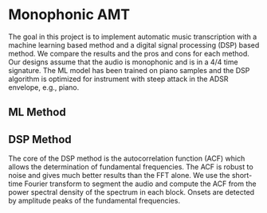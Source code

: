 # Monophonic AMT
The goal in this project is to implement automatic music transcription with a machine learning based method and a digital signal processing (DSP) based method. We compare the results and the pros and cons for each method. Our designs assume that the audio is monophonic and is in a 4/4 time signature. The ML model has been trained on piano samples and the DSP algorithm is optimized for instrument with steep attack in the ADSR envelope, e.g., piano.
## ML Method
## DSP Method
The core of the DSP method is the autocorrelation function (ACF) which allows the determination of fundamental frequencies. The ACF is robust to noise and gives much better results than the FFT alone. We use the short-time Fourier transform to segment the audio and compute the ACF from the power spectral density of the spectrum in each block. Onsets are detected by amplitude peaks of the fundamental frequencies.
